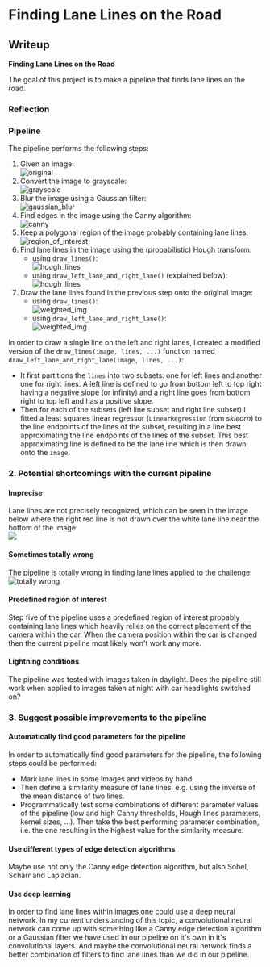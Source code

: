 # **Finding Lane Lines on the Road**

## Writeup

**Finding Lane Lines on the Road**

The goal of this project is to make a pipeline that finds lane lines on the road.

### Reflection

### Pipeline

The pipeline performs the following steps:
1. Given an image:<br> ![original](test_images_output_improved/solidYellowLeft_original.png)
2. Convert the image to grayscale:<br> ![grayscale](test_images_output_improved/solidYellowLeft_grayscale.png)
3. Blur the image using a Gaussian filter:<br> ![gaussian_blur](test_images_output_improved/solidYellowLeft_gaussian_blur.png)
4. Find edges in the image using the Canny algorithm:<br> ![canny](test_images_output_improved/solidYellowLeft_canny.png)
5. Keep a polygonal region of the image probably containing lane lines:<br> ![region_of_interest](test_images_output_improved/solidYellowLeft_region_of_interest.png)
6. Find lane lines in the image using the (probabilistic) Hough transform:
   - using `draw_lines()`:<br> ![hough_lines](test_images_output/solidYellowLeft_hough_lines.png)
   - using `draw_left_lane_and_right_lane()` (explained below):<br>
 ![hough_lines](test_images_output_improved/solidYellowLeft_hough_lines.png)
 7. Draw the lane lines found in the previous step onto the original image:
    - using `draw_lines()`:<br> ![weighted_img](test_images_output/solidYellowLeft_weighted_img.png)<br>
    - using `draw_left_lane_and_right_lane()`:<br> ![weighted_img](test_images_output_improved/solidYellowLeft_weighted_img.png)

In order to draw a single line on the left and right lanes, I created a modified version of the `draw_lines(image, lines, ...)` function named `draw_left_lane_and_right_lane(image, lines, ...)`:
- It first partitions the `lines` into two subsets: one for left lines and another one for right lines. A left line is defined to go from bottom left to top right having a negative slope (or infinity) and a right line goes from bottom right to top left and has a positive slope.
- Then for each of the subsets (left line subset and right line subset) I fitted a least squares linear regressor (`LinearRegression` from _sklearn_) to the line endpoints of the lines of the subset, resulting in a line best approximating the line endpoints of the lines of the subset. This best approximating line is defined to be the lane line which is then drawn onto the `image`.

### 2. Potential shortcomings with the current pipeline

#### Imprecise
Lane lines are not precisely recognized, which can be seen in the image below where the right red line is not drawn over the white lane line near the bottom of the image:<br> ![](test_images_output_improved/solidYellowCurve.png)

#### Sometimes totally wrong
The pipeline is totally wrong in finding lane lines applied to the challenge:<br>
 ![totally wrong](test_images_output_improved/totally_wrong.png)

#### Predefined region of interest
Step five of the pipeline uses a predefined region of interest probably containing lane lines which heavily relies on the correct placement of the camera within the car. When the camera position within the car is changed then the current pipeline most likely won't work any more.

#### Lightning conditions
The pipeline was tested with images taken in daylight. Does the pipeline still work when applied to images taken at night with car headlights switched on?

####
### 3. Suggest possible improvements to the pipeline

#### Automatically find good parameters for the pipeline
In order to automatically find good parameters for the pipeline, the following steps could be performed:
- Mark lane lines in some images and videos by hand.
- Then define a similarity measure of lane lines, e.g. using the inverse of the mean distance of two lines.
- Programmatically test some combinations of different parameter values of the pipeline (low and high Canny thresholds, Hough lines parameters, kernel sizes, ...). Then take the best performing parameter combination, i.e. the one resulting in the highest value for the similarity measure.

#### Use different types of edge detection algorithms
Maybe use not only the Canny edge detection algorithm, but also Sobel, Scharr and Laplacian.

#### Use deep learning
In order to find lane lines within images one could use a deep neural network. In my current understanding of this topic, a convolutional neural network can come up with something like a Canny edge detection algorithm or a Gaussian filter we have used in our pipeline on it's own in it's convolutional layers. And maybe the convolutional neural network finds a better combination of filters to find lane lines than we did in our pipeline.

